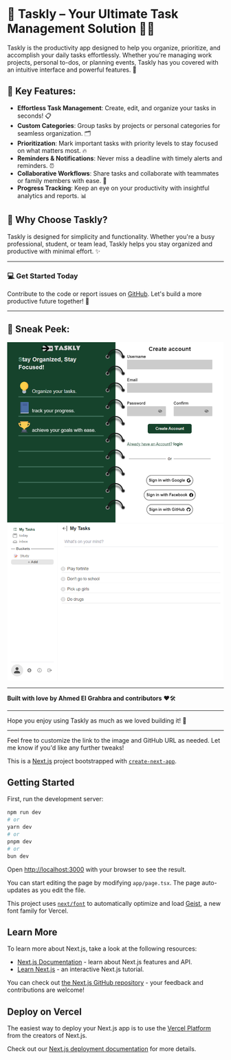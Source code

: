 # 🌟 Taskly – Your Ultimate Task Management Solution 📝✨

Taskly is the productivity app designed to help you organize, prioritize, and accomplish your daily tasks effortlessly. Whether you're managing work projects, personal to-dos, or planning events, Taskly has you covered with an intuitive interface and powerful features. 🚀

## 🌟 Key Features:
- **Effortless Task Management**: Create, edit, and organize your tasks in seconds! 📋
- **Custom Categories**: Group tasks by projects or personal categories for seamless organization. 🗂️
- **Prioritization**: Mark important tasks with priority levels to stay focused on what matters most. 🔥
- **Reminders & Notifications**: Never miss a deadline with timely alerts and reminders. ⏰
- **Collaborative Workflows**: Share tasks and collaborate with teammates or family members with ease. 🤝
- **Progress Tracking**: Keep an eye on your productivity with insightful analytics and reports. 📊

## 🚀 Why Choose Taskly?
Taskly is designed for simplicity and functionality. Whether you're a busy professional, student, or team lead, Taskly helps you stay organized and productive with minimal effort. ✨

---

### 💻 **Get Started Today**
Contribute to the code or report issues on [GitHub](https://github.com/your-username/taskly). Let's build a more productive future together! 🙌

---

## 📸 Sneak Peek:
![Taskly Screenshot](public/assets/signin-layout.png)
![Taskly Screenshot](public/assets/user-layout.png)

---

**Built with love by Ahmed El Grahbra and contributors** ❤️🛠️

---

Hope you enjoy using Taskly as much as we loved building it! 🌈

---

Feel free to customize the link to the image and GitHub URL as needed. Let me know if you'd like any further tweaks!

This is a [Next.js](https://nextjs.org) project bootstrapped with [`create-next-app`](https://nextjs.org/docs/app/api-reference/cli/create-next-app).

## Getting Started

First, run the development server:

```bash
npm run dev
# or
yarn dev
# or
pnpm dev
# or
bun dev
```

Open [http://localhost:3000](http://localhost:3000) with your browser to see the result.

You can start editing the page by modifying `app/page.tsx`. The page auto-updates as you edit the file.

This project uses [`next/font`](https://nextjs.org/docs/app/building-your-application/optimizing/fonts) to automatically optimize and load [Geist](https://vercel.com/font), a new font family for Vercel.

## Learn More

To learn more about Next.js, take a look at the following resources:

- [Next.js Documentation](https://nextjs.org/docs) - learn about Next.js features and API.
- [Learn Next.js](https://nextjs.org/learn) - an interactive Next.js tutorial.

You can check out [the Next.js GitHub repository](https://github.com/vercel/next.js) - your feedback and contributions are welcome!

## Deploy on Vercel

The easiest way to deploy your Next.js app is to use the [Vercel Platform](https://vercel.com/new?utm_medium=default-template&filter=next.js&utm_source=create-next-app&utm_campaign=create-next-app-readme) from the creators of Next.js.

Check out our [Next.js deployment documentation](https://nextjs.org/docs/app/building-your-application/deploying) for more details.
